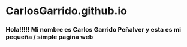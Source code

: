 # CarlosGarrido.github.io


### Hola!!!!! Mi nombre es Carlos Garrido Peñalver y esta es mi pequeña / simple pagina web



